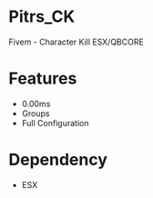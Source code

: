 # Pitrs_CK
Fivem - Character Kill ESX/QBCORE


# Features
- 0.00ms
- Groups
- Full Configuration

# Dependency
- ESX 

